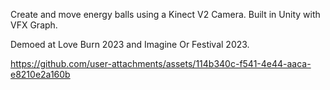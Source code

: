 Create and move energy balls using a Kinect V2 Camera. Built in Unity with VFX Graph.

Demoed at Love Burn 2023 and Imagine Or Festival 2023.

https://github.com/user-attachments/assets/114b340c-f541-4e44-aaca-e8210e2a160b

